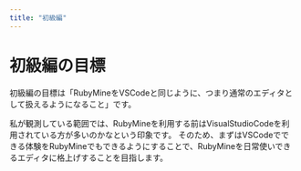 ```yaml
---
title: "初級編"
---
```


# 初級編の目標

初級編の目標は「RubyMineをVSCodeと同じように、つまり通常のエディタとして扱えるようになること」です。

私が観測している範囲では、RubyMineを利用する前はVisualStudioCodeを利用されている方が多いのかなという印象です。
そのため、まずはVSCodeでできる体験をRubyMineでもできるようにすることで、RubyMineを日常使いできるエディタに格上げすることを目指します。
